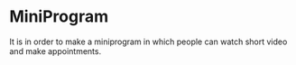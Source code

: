 # MiniProgram
It is in order to make a miniprogram in which people can watch short video and make appointments.
